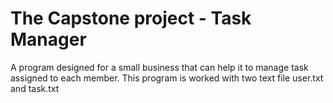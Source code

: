 # The Capstone project - Task Manager
A program designed for a small business that can help it to manage task assigned to each member.
This program is worked with two text file user.txt and task.txt
